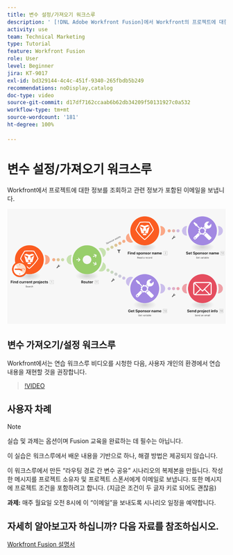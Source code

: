 ```yaml
---
title: 변수 설정/가져오기 워크스루
description: ' [!DNL Adobe Workfront Fusion]에서 Workfront의 프로젝트에 대한 정보를 조회하고 관련 정보가 포함된 이메일을 보내는 방법을 알아봅니다.'
activity: use
team: Technical Marketing
type: Tutorial
feature: Workfront Fusion
role: User
level: Beginner
jira: KT-9017
exl-id: bd329144-4c4c-451f-9340-265fbdb5b249
recommendations: noDisplay,catalog
doc-type: video
source-git-commit: d17df7162ccaab6b62db34209f50131927c0a532
workflow-type: tm+mt
source-wordcount: '181'
ht-degree: 100%

---
```


# 변수 설정/가져오기 워크스루

Workfront에서 프로젝트에 대한 정보를 조회하고 관련 정보가 포함된 이메일을 보냅니다.

![Fusion 시나리오의 이미지](assets/universal-connectors-and-routing-8.png)

## 변수 가져오기/설정 워크스루

Workfront에서는 연습 워크스루 비디오를 시청한 다음, 사용자 개인의 환경에서 연습 내용을 재현할 것을 권장합니다.

>[!VIDEO](https://video.tv.adobe.com/v/335276/?quality=12&learn=on&enablevpops)


## 사용자 차례

>[!NOTE]
>
>실습 및 과제는 옵션이며 Fusion 교육을 완료하는 데 필수는 아닙니다.

이 실습은 워크스루에서 배운 내용을 기반으로 하나, 해결 방법은 제공되지 않습니다.

이 워크스루에서 만든 “라우팅 경로 간 변수 공유” 시나리오의 복제본을 만듭니다. 작성한 메시지를 프로젝트 소유자 및 프로젝트 스폰서에게 이메일로 보냅니다. 또한 메시지에 프로젝트 조건을 포함하려고 합니다. (지금은 조건이 두 글자 키로 되어도 괜찮음)

**과제:** 매주 월요일 오전 8시에 이 “이메일”을 보내도록 시나리오 일정을 예약합니다.

## 자세히 알아보고자 하십니까? 다음 자료를 참조하십시오.

[Workfront Fusion 설명서](https://experienceleague.adobe.com/docs/workfront/using/adobe-workfront-fusion/workfront-fusion-2.html?lang=ko-KR)
